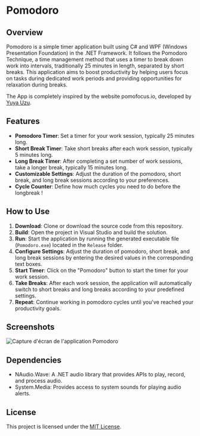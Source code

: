 # Pomodoro

## Overview
Pomodoro is a simple timer application built using C# and WPF (Windows Presentation Foundation) in the .NET Framework. It follows the Pomodoro Technique, a time management method that uses a timer to break down work into intervals, traditionally 25 minutes in length, separated by short breaks. This application aims to boost productivity by helping users focus on tasks during dedicated work periods and providing opportunities for relaxation during breaks.

The App is completely inspired by the website pomofocus.io, developed by [Yuya Uzu](https://uzu.works/).

## Features
- **Pomodoro Timer**: Set a timer for your work session, typically 25 minutes long.
- **Short Break Timer**: Take short breaks after each work session, typically 5 minutes long.
- **Long Break Timer**: After completing a set number of work sessions, take a longer break, typically 15 minutes long.
- **Customizable Settings**: Adjust the duration of the pomodoro, short break, and long break sessions according to your preferences.
- **Cycle Counter**: Define how much cycles you need to do before the longbreak !

## How to Use
1. **Download**: Clone or download the source code from this repository.
2. **Build**: Open the project in Visual Studio and build the solution.
3. **Run**: Start the application by running the generated executable file (`Pomodoro.exe`) located in the `Release` folder.
4. **Configure Settings**: Adjust the duration of pomodoro, short break, and long break sessions by entering the desired values in the corresponding text boxes.
5. **Start Timer**: Click on the "Pomodoro" button to start the timer for your work session.
6. **Take Breaks**: After each work session, the application will automatically switch to short breaks and long breaks according to your predefined settings.
7. **Repeat**: Continue working in pomodoro cycles until you've reached your productivity goals.

## Screenshots
![Capture d'écran de l'application Pomodoro](https://image.noelshack.com/fichiers/2024/09/5/1709264473-whatsapp-image-2024-03-01-at-04-40-56-2a6933fe.jpg)


## Dependencies
- NAudio.Wave: A .NET audio library that provides APIs to play, record, and process audio.
- System.Media: Provides access to system sounds for playing audio alerts.

## License
This project is licensed under the [MIT License](LICENSE).
